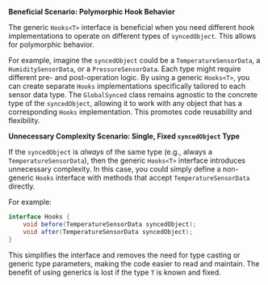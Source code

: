 **Beneficial Scenario: Polymorphic Hook Behavior**

The generic `Hooks<T>` interface is beneficial when you need different hook implementations to operate on different types of `syncedObject`. This allows for polymorphic behavior.

For example, imagine the `syncedObject` could be a `TemperatureSensorData`, a `HumiditySensorData`, or a `PressureSensorData`. Each type might require different pre- and post-operation logic. By using a generic `Hooks<T>`, you can create separate `Hooks` implementations specifically tailored to each sensor data type. The `GlobalSynced` class remains agnostic to the concrete type of the `syncedObject`, allowing it to work with any object that has a corresponding `Hooks` implementation. This promotes code reusability and flexibility.

**Unnecessary Complexity Scenario: Single, Fixed `syncedObject` Type**

If the `syncedObject` is *always* of the same type (e.g., always a `TemperatureSensorData`), then the generic `Hooks<T>` interface introduces unnecessary complexity.  In this case, you could simply define a non-generic `Hooks` interface with methods that accept `TemperatureSensorData` directly.

For example:

```java
interface Hooks {
    void before(TemperatureSensorData syncedObject);
    void after(TemperatureSensorData syncedObject);
}
```

This simplifies the interface and removes the need for type casting or generic type parameters, making the code easier to read and maintain.  The benefit of using generics is lost if the type `T` is known and fixed.